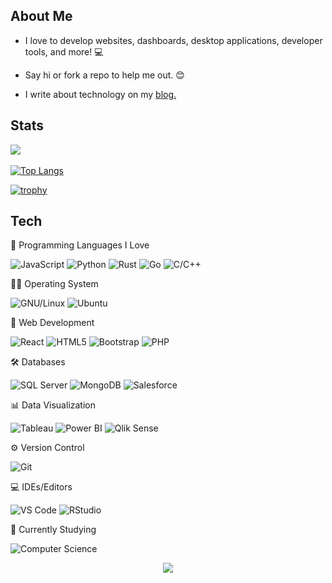 ## About Me

- I love to develop websites, dashboards, desktop applications, developer tools, and more! 💻

- Say hi or fork a repo to help me out. 😊

- I write about technology on my <a href="https://medium.com/@nick-stambaugh">blog.</a>

## Stats
![](https://komarev.com/ghpvc/?username=alteryx-motives&color=grey&style=for-the-badge)

[![Top Langs](https://github-readme-stats.vercel.app/api/top-langs/?username=sieep-coding&layout=compact&theme=dark&hide=html,css,zig)](https://github.com/anuraghazra/github-readme-stats)

[![trophy](https://github-profile-trophy.vercel.app/?username=sieep-coding&theme=onestar&title=Stars,Commits,Repositories)](https://github.com/ryo-ma/github-profile-trophy)

## Tech

🔭 Programming Languages I Love
  
  ![JavaScript](https://img.shields.io/badge/-JavaScript-black?style=flat-circle&logo=javascript)
  ![Python](https://img.shields.io/badge/-Python-blue?style=flat-circle&logo=Python)
  ![Rust](https://img.shields.io/badge/-Rust-red?style=flat-circle&logo=rust)
  ![Go](https://img.shields.io/badge/-Go-blue?style=flat-circle&logo=go)
  ![C/C++](https://img.shields.io/badge/-C/C++-darkblue?style=flat-circle&logo=c%2B%2B)

🕵🏻 Operating System

![GNU/Linux](https://img.shields.io/badge/Linux-FCC624?style=flat&logo=linux&logoColor=black)
![Ubuntu](https://img.shields.io/badge/Redhat%20Enterprise-FCC624?style=flat&logo=linux&logoColor=black)
  
👯 Web Development

![React](https://img.shields.io/badge/-React-blue?style=flat-circle&logo=react) 
![HTML5](https://img.shields.io/badge/-HTML5-orange?style=flat-circle&logo=html5) 
![Bootstrap](https://img.shields.io/badge/-Tailwind-blue?style=flat-circle&logo=tailwindcss) 
![PHP](https://img.shields.io/badge/-PHP-purple?style=flat-circle&logo=php)
  
🛠️ Databases

![SQL Server](https://img.shields.io/badge/-SQL%20Server-blue?style=flat-circle&logo=sql)
![MongoDB](https://img.shields.io/badge/MongoDB-4EA94B?style=flat&logo=mongodb&logoColor=white)
![Salesforce](https://img.shields.io/badge/-Salesforce-grey?style=flat-circle&logo=Salesforce)
  
📊 Data Visualization

![Tableau](https://img.shields.io/badge/-Tableau-blue?style=flat-circle&logo=tableau) 
![Power BI](https://img.shields.io/badge/-Power%20BI-black?style=flat-circle&logo=power-bi) 
![Qlik Sense](https://img.shields.io/badge/-Qlik%20Sense-grey?style=flat-circle&logo=qlik)
  
⚙️ Version Control

![Git](https://img.shields.io/badge/-Git-orange?style=flat-circle&logo=git)
  
💻 IDEs/Editors

![VS Code](https://img.shields.io/badge/-VS%20Code-blue?style=flat-circle&logo=visual-studio-code)
![RStudio](https://img.shields.io/badge/-RStudio-blue?style=flat-circle&logo=RStudio)
  
🌱 Currently Studying

![Computer Science](https://img.shields.io/badge/-Computer%20Science-red?style=flat-circle&logo=computer-science)
<p align="center">
  <img src="https://capsule-render.vercel.app/api?type=waving&color=gradient&height=60&section=footer&width=100"/>
</p>


<!--
# Check my 🍚!
![](https://github.com/Alteryx-Motives/Alteryx-Motives/blob/main/output-rice-exp-1200.gif)
